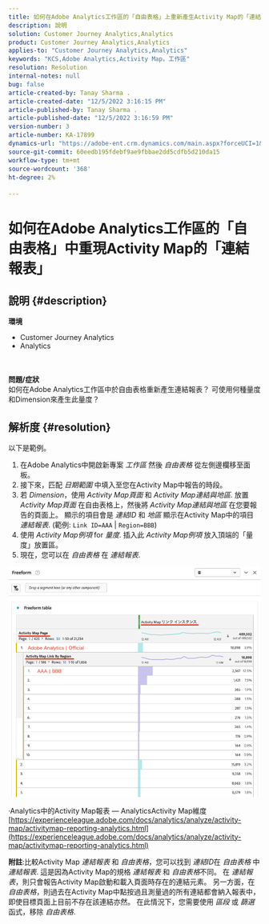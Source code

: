```yaml
---
title: 如何在Adobe Analytics工作區的「自由表格」上重新產生Activity Map的「連結報表」
description: 說明
solution: Customer Journey Analytics,Analytics
product: Customer Journey Analytics,Analytics
applies-to: "Customer Journey Analytics,Analytics"
keywords: "KCS,Adobe Analytics,Activity Map，工作區"
resolution: Resolution
internal-notes: null
bug: false
article-created-by: Tanay Sharma .
article-created-date: "12/5/2022 3:16:15 PM"
article-published-by: Tanay Sharma .
article-published-date: "12/5/2022 3:16:59 PM"
version-number: 3
article-number: KA-17899
dynamics-url: "https://adobe-ent.crm.dynamics.com/main.aspx?forceUCI=1&pagetype=entityrecord&etn=knowledgearticle&id=194460be-af74-ed11-81aa-6045bd006239"
source-git-commit: 60eedb195fdebf9ae9fbbae2dd5cdfb5d210da15
workflow-type: tm+mt
source-wordcount: '368'
ht-degree: 2%

---
```


# 如何在Adobe Analytics工作區的「自由表格」中重現Activity Map的「連結報表」

## 說明 {#description}

<b>環境</b>
- Customer Journey Analytics
- Analytics

<br> <br><b>問題/症狀</b><br>如何在Adobe Analytics工作區中於自由表格重新產生連結報表？ 可使用何種量度和Dimension來產生此量度？<br>

## 解析度 {#resolution}


以下是範例。

1. 在Adobe Analytics中開啟新專案 *工作區* 然後 *自由表格* 從左側邊欄移至面板。
2. 接下來，匹配 *日期範圍* 中填入至您在Activity Map中報告的時段。
3. 若 *Dimension*，使用 *Activity Map頁面* 和 *Activity Map連結與地區*. 放置 *Activity Map頁面* 在自由表格上，然後將 *Activity Map連結與地區* 在您要報告的頁面上。 顯示的項目會是 *連結ID* 和 *地區* 顯示在Activity Map中的項目 *連結報表*. (範例: `Link ID=AAA` | `Region=BBB`)
4. 使用 *Activity Map例項* for *量度*. 插入此 *Activity Map例項* 放入頂端的「量度」放置區。
5. 現在，您可以在 *自由表格* 在 *連結報表*.


![](assets/ce099307-8f85-ec11-8d21-0022480855a4.png)

·Analytics中的Activity Map報表 — AnalyticsActivity Map維度
[https://experienceleague.adobe.com/docs/analytics/analyze/activity-map/activitymap-reporting-analytics.html](https://experienceleague.adobe.com/docs/analytics/analyze/activity-map/activitymap-reporting-analytics.html)

<b>附註</b>:比較Activity Map *連結報表* 和 *自由表格*，您可以找到 *連結ID*&#x200B;在 *自由表格* 中 *連結報表*. 這是因為Activity Map的規格 *連結報表* 和 *自由表格*&#x200B;不同。 在 *連結報表*，則只會報告Activity Map啟動和載入頁面時存在的連結元素。 另一方面，在 *自由表格*，則過去在Activity Map中點按過且測量過的所有連結都會納入報表中，即使目標頁面上目前不存在該連結亦然。 在此情況下，您需要使用 *區段* 或 *篩選* 函式，移除 *自由表格*.
